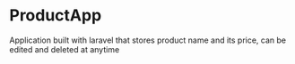# ProductApp
Application built with laravel that stores product name and its price, can be edited and deleted at anytime
